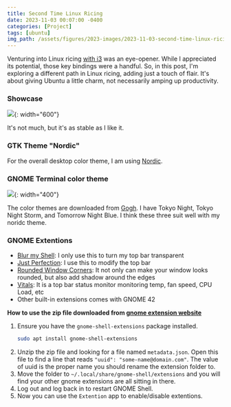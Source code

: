 ```yaml
---
title: Second Time Linux Ricing
date: 2023-11-03 00:07:00 -0400
categories: [Project]
tags: [ubuntu] 
img_path: /assets/figures/2023-images/2023-11-03-second-time-linux-ricing
---
```


Venturing into Linux ricing [with i3](/posts/first-time-linux-ricing/) was an eye-opener. While I appreciated its potential, those key bindings were a handful. So, in this post, I'm exploring a different path in Linux ricing, adding just a touch of flair. It's about giving Ubuntu a little charm, not necessarily amping up productivity.

### Showcase
![](terminal2.png){: width="600"}

It's not much, but it's as stable as I like it.

### GTK Theme "Nordic"
For the overall desktop color theme, I am using [Nordic](https://github.com/EliverLara/Nordic).

### GNOME Terminal color theme
![](terminal.png){: width="400"}

The color themes are downloaded from [Gogh](https://gogh-co.github.io/Gogh/). I have Tokyo Night, Tokyo Night Storm, and Tomorrow Night Blue. I think these three suit well with my noridc theme.


### GNOME Extentions
- [Blur my Shell](https://github.com/aunetx/blur-my-shell): I only use this to turn my top bar transparent
- [Just Perfection](https://gitlab.gnome.org/jrahmatzadeh/just-perfection): I use this to modify the top bar
- [Rounded Window Corners](https://github.com/yilozt/rounded-window-corners): It not only can make your window looks rounded, but also add shadow around the edges
- [Vitals](https://github.com/corecoding/Vitals): It is a top bar status monitor monitoring temp, fan speed, CPU Load, etc
- Other built-in extensions comes with GNOME 42

**How to use the zip file downloaded from [gnome extension website](https://extensions.gnome.org/)**

1. Ensure you have the `gnome-shell-extensions` package installed.
    ```bash
    sudo apt install gnome-shell-extensions
    ```
2. Unzip the zip file and looking for a file named `metadata.json`. Open this file to find a line that reads `"uuid": "some-name@domain.com"`. The value of uuid is the proper name you should rename the extension folder to.
3. Move the folder to `~/.local/share/gnome-shell/extensions` and you will find your other gnome extensions are all sitting in there. 
4. Log out and log back in to restart GNOME Shell.
5. Now you can use the `Extention` app to enable/disable extentions.